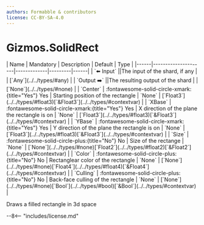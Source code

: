 ```yaml
---
authors: Formabble & contributors
license: CC-BY-SA-4.0
---
```



# Gizmos.SolidRect

<div class="sh-parameters" markdown="1">
| Name | Mandatory | Description | Default | Type |
|------|---------------------|-------------|---------|------|
| `⬅️ Input` ||The input of the shard, if any | | [`Any`](../../types/#any) |
| `Output ➡️` ||The resulting output of the shard | | [`None`](../../types/#none) |
| `Center` | :fontawesome-solid-circle-xmark:{title="Yes"} Yes  | Starting position of the rectangle | `None` | [`Float3`](../../types/#float3)[`&Float3`](../../types/#contextvar) |
| `XBase` | :fontawesome-solid-circle-xmark:{title="Yes"} Yes  | X direction of the plane the rectangle is on | `None` | [`Float3`](../../types/#float3)[`&Float3`](../../types/#contextvar) |
| `YBase` | :fontawesome-solid-circle-xmark:{title="Yes"} Yes  | Y direction of the plane the rectangle is on | `None` | [`Float3`](../../types/#float3)[`&Float3`](../../types/#contextvar) |
| `Size` | :fontawesome-solid-circle-plus:{title="No"} No  | Size of the rectange | `None` | [`None`](../../types/#none)[`Float2`](../../types/#float2)[`&Float2`](../../types/#contextvar) |
| `Color` | :fontawesome-solid-circle-plus:{title="No"} No  | Rectanglear color of the rectangle | `None` | [`None`](../../types/#none)[`Float4`](../../types/#float4)[`&Float4`](../../types/#contextvar) |
| `Culling` | :fontawesome-solid-circle-plus:{title="No"} No  | Back-face culling of the rectangle | `None` | [`None`](../../types/#none)[`Bool`](../../types/#bool)[`&Bool`](../../types/#contextvar) |

</div>

Draws a filled rectangle in 3d space

--8<-- "includes/license.md"

